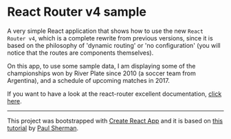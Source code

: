 
# React Router v4 sample

A very simple React application that shows how to use the new `React Router v4`, which is a complete rewrite from previous versions, since it is based on the philosophy of 'dynamic routing' or 'no configuration' (you will notice that the routes are components themselves).

On this app, to use some sample data, I am displaying some of the championships won by River Plate since 2010 (a soccer team from Argentina), and a schedule of upcoming matches in 2017.

If you want to have a look at the react-router excellent documentation, [click here](https://reacttraining.com/react-router/core/guides/philosophy).

---

This project was bootstrapped with [Create React App](https://github.com/facebookincubator/create-react-app) and it is based on [this tutorial](https://medium.com/@pshrmn/a-simple-react-router-v4-tutorial-7f23ff27adf) by [Paul Sherman](https://www.pshrmn.com/).
